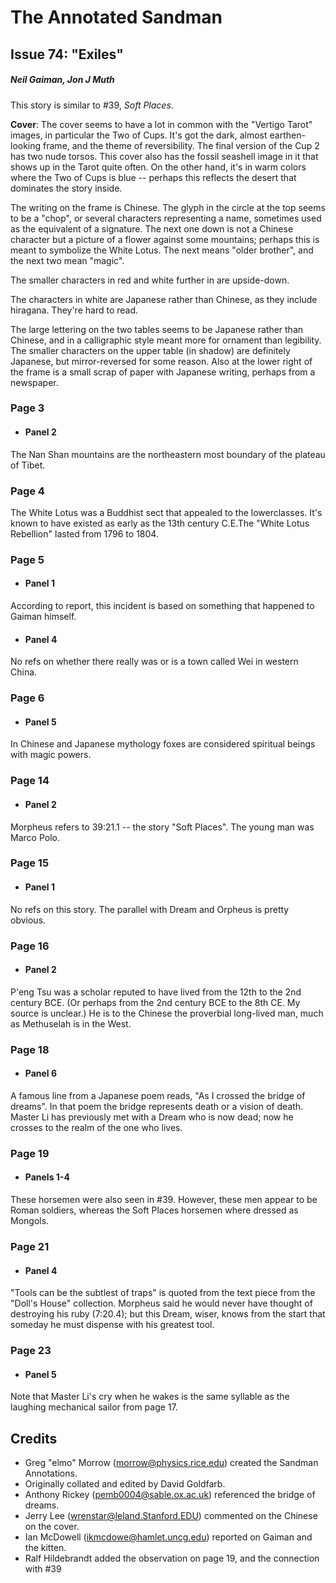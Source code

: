 # The Annotated Sandman

## Issue 74: "Exiles"

##### Neil Gaiman, Jon J Muth

This story is similar to #39, _Soft Places_.

**Cover**: The cover seems to have a lot in common with the "Vertigo Tarot" images, in particular the Two of Cups. It's got the dark, almost earthen-looking frame, and the theme of reversibility. The final version of the Cup 2 has two nude torsos. This cover also has the fossil seashell image in it that shows up in the Tarot quite often. On the other hand, it's in warm colors where the Two of Cups is blue -- perhaps this reflects the desert that dominates the story inside.

The writing on the frame is Chinese. The glyph in the circle at the top seems to be a "chop", or several characters representing a name, sometimes used as the equivalent of a signature. The next one down is not a Chinese character but a picture of a flower against some mountains; perhaps this is meant to symbolize the White Lotus. The next means "older brother", and the next two mean "magic".

The smaller characters in red and white further in are upside-down.

The characters in white are Japanese rather than Chinese, as they include hiragana. They're hard to read.

The large lettering on the two tables seems to be Japanese rather than Chinese, and in a calligraphic style meant more for ornament than legibility. The smaller characters on the upper table (in shadow) are definitely Japanese, but mirror-reversed for some reason. Also at the lower right of the frame is a small scrap of paper with Japanese writing, perhaps from a newspaper.

### Page 3

- #### Panel 2

The Nan Shan mountains are the northeastern most boundary of the plateau of Tibet.

### Page 4

The White Lotus was a Buddhist sect that appealed to the lowerclasses. It's known to have existed as early as the 13th century C.E.The "White Lotus Rebellion" lasted from 1796 to 1804.

### Page 5

- #### Panel 1

According to report, this incident is based on something that happened to Gaiman himself.

- #### Panel 4

No refs on whether there really was or is a town called Wei in western China.

### Page 6

- #### Panel 5

In Chinese and Japanese mythology foxes are considered spiritual beings with magic powers.

### Page 14

- #### Panel 2

Morpheus refers to 39:21.1 -- the story "Soft Places".
The young man was Marco Polo.

### Page 15

- #### Panel 1

No refs on this story. The parallel with Dream and Orpheus is pretty obvious.

### Page 16

- #### Panel 2

P'eng Tsu was a scholar reputed to have lived from the 12th to the 2nd century BCE. (Or perhaps from the 2nd century BCE to the 8th CE. My source is unclear.) He is to the Chinese the proverbial long-lived man, much as Methuselah is in the West.

### Page 18

- #### Panel 6

A famous line from a Japanese poem reads, "As I crossed the bridge of dreams". In that poem the bridge represents death or a vision of death. Master Li has previously met with a Dream who is now dead; now he crosses to the realm of the one who lives.

### Page 19

- #### Panels 1-4

These horsemen were also seen in #39. However, these men appear to be Roman soldiers, whereas the Soft Places horsemen where dressed as Mongols.

### Page 21

- #### Panel 4

"Tools can be the subtlest of traps" is quoted from the text piece from the "Doll's House" collection. Morpheus said he would never have thought of destroying his ruby (7:20.4); but this Dream, wiser, knows from the start that someday he must dispense with his greatest tool.

### Page 23

- #### Panel 5

Note that Master Li's cry when he wakes is the same syllable as the laughing mechanical sailor from page 17.

## Credits

- Greg "elmo" Morrow (morrow@physics.rice.edu) created the Sandman Annotations.
- Originally collated and edited by David Goldfarb.
- Anthony Rickey (pemb0004@sable.ox.ac.uk) referenced the bridge of dreams.
- Jerry Lee (wrenstar@leland.Stanford.EDU) commented on the Chinese on the cover.
- Ian McDowell (ikmcdowe@hamlet.uncg.edu) reported on Gaiman and the kitten.
- Ralf Hildebrandt added the observation on page 19, and the connection with #39

